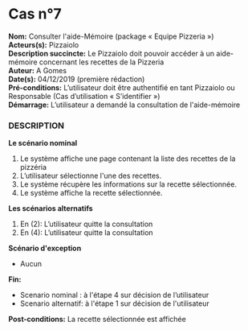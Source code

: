 # Cas  n°7

**Nom:** Consulter l'aide-Mémoire (package « Equipe Pizzeria »)<br>
**Acteurs(s):** Pizzaiolo<br>
**Description succincte:** Le Pizzaiolo doit pouvoir accéder à un aide-mémoire concernant les recettes de la Pizzeria<br>
**Auteur:** A Gomes<br>
**Date(s):** 04/12/2019 (première rédaction)<br>
**Pré-conditions:** L’utilisateur doit être authentifié en tant Pizzaiolo ou Responsable (Cas d’utilisation « S’identifier »)<br>
**Démarrage:** L’utilisateur a demandé la consultation de l'aide-mémoire<br>

### **DESCRIPTION**

**Le scénario nominal**<br>
1. Le système affiche une page contenant la liste des recettes de la pizzéria
2. L’utilisateur sélectionne l'une des recettes.
3. Le système récupère les informations sur la recette sélectionnée.
4. Le système affiche la recette sélectionnée.

**Les scénarios alternatifs**<br>
1. En (2): L’utilisateur quitte la consultation
2. En (4): L’utilisateur quitte la consultation

**Scénario d'exception**<br>
- Aucun

**Fin:** 
- Scenario nominal : à l'étape 4 sur décision de l’utilisateur
- Scenario alternatif: à l'étape 1 sur décision de l'utilisateur

**Post-conditions:** La recette sélectionnée est affichée

